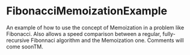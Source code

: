 # FibonacciMemoizationExample

An example of how to use the concept of Memoization in a problem like Fibonacci. Also allows a speed comparison between a regular, fully-recursive Fibonnaci algorithm and the Memoization one. Comments will come soonTM.  
